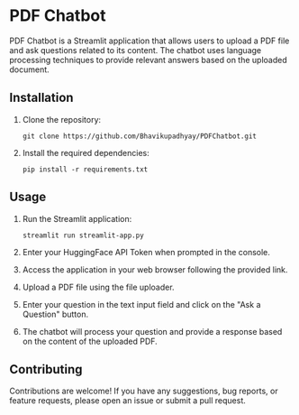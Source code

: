 # PDF Chatbot

PDF Chatbot is a Streamlit application that allows users to upload a PDF file and ask questions related to its content. The chatbot uses language processing techniques to provide relevant answers based on the uploaded document.

## Installation

1. Clone the repository:

    ```shell
    git clone https://github.com/Bhavikupadhyay/PDFChatbot.git
    ```

2. Install the required dependencies:

    ```shell
    pip install -r requirements.txt
    ```

## Usage

1. Run the Streamlit application:

    ```shell
    streamlit run streamlit-app.py
    ```

2. Enter your HuggingFace API Token when prompted in the console.

3. Access the application in your web browser following the provided link.

4. Upload a PDF file using the file uploader.

5. Enter your question in the text input field and click on the "Ask a Question" button.

6. The chatbot will process your question and provide a response based on the content of the uploaded PDF.

## Contributing

Contributions are welcome! If you have any suggestions, bug reports, or feature requests, please open an issue or submit a pull request.
